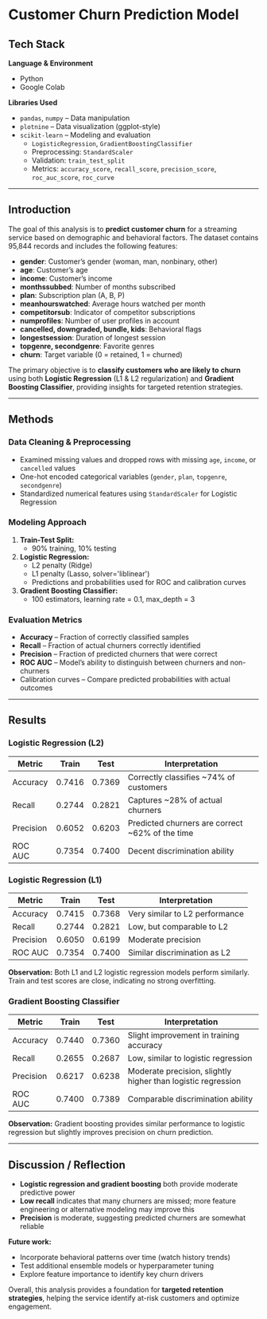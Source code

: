 # Customer Churn Prediction Model

## Tech Stack

**Language & Environment**

- Python
- Google Colab

**Libraries Used**

- `pandas`, `numpy` – Data manipulation
- `plotnine` – Data visualization (ggplot-style)
- `scikit-learn` – Modeling and evaluation
  - `LogisticRegression`, `GradientBoostingClassifier`
  - Preprocessing: `StandardScaler`
  - Validation: `train_test_split`
  - Metrics: `accuracy_score`, `recall_score`, `precision_score`, `roc_auc_score`, `roc_curve`

---

## Introduction

The goal of this analysis is to **predict customer churn** for a streaming service based on demographic and behavioral factors. The dataset contains 95,844 records and includes the following features:

- **gender**: Customer’s gender (woman, man, nonbinary, other)  
- **age**: Customer’s age  
- **income**: Customer’s income  
- **monthssubbed**: Number of months subscribed  
- **plan**: Subscription plan (A, B, P)  
- **meanhourswatched**: Average hours watched per month  
- **competitorsub**: Indicator of competitor subscriptions  
- **numprofiles**: Number of user profiles in account  
- **cancelled, downgraded, bundle, kids**: Behavioral flags  
- **longestsession**: Duration of longest session  
- **topgenre, secondgenre**: Favorite genres  
- **churn**: Target variable (0 = retained, 1 = churned)  

The primary objective is to **classify customers who are likely to churn** using both **Logistic Regression** (L1 & L2 regularization) and **Gradient Boosting Classifier**, providing insights for targeted retention strategies.

---

## Methods

### Data Cleaning & Preprocessing

- Examined missing values and dropped rows with missing `age`, `income`, or `cancelled` values  
- One-hot encoded categorical variables (`gender`, `plan`, `topgenre`, `secondgenre`)  
- Standardized numerical features using `StandardScaler` for Logistic Regression  

### Modeling Approach

1. **Train-Test Split:**  
   - 90% training, 10% testing  
2. **Logistic Regression:**  
   - L2 penalty (Ridge)  
   - L1 penalty (Lasso, solver='liblinear')  
   - Predictions and probabilities used for ROC and calibration curves  
3. **Gradient Boosting Classifier:**  
   - 100 estimators, learning rate = 0.1, max_depth = 3  

### Evaluation Metrics

- **Accuracy** – Fraction of correctly classified samples  
- **Recall** – Fraction of actual churners correctly identified  
- **Precision** – Fraction of predicted churners that were correct  
- **ROC AUC** – Model’s ability to distinguish between churners and non-churners  
- Calibration curves – Compare predicted probabilities with actual outcomes  

---

## Results

### Logistic Regression (L2)

| Metric    | Train   | Test   | Interpretation                          |
|-----------|---------|--------|----------------------------------------|
| Accuracy  | 0.7416  | 0.7369 | Correctly classifies ~74% of customers |
| Recall    | 0.2744  | 0.2821 | Captures ~28% of actual churners       |
| Precision | 0.6052  | 0.6203 | Predicted churners are correct ~62% of the time |
| ROC AUC   | 0.7354  | 0.7400 | Decent discrimination ability           |

### Logistic Regression (L1)

| Metric    | Train   | Test   | Interpretation                       |
|-----------|---------|--------|-------------------------------------|
| Accuracy  | 0.7415  | 0.7368 | Very similar to L2 performance      |
| Recall    | 0.2744  | 0.2821 | Low, but comparable to L2           |
| Precision | 0.6050  | 0.6199 | Moderate precision                  |
| ROC AUC   | 0.7354  | 0.7400 | Similar discrimination as L2        |

**Observation:** Both L1 and L2 logistic regression models perform similarly. Train and test scores are close, indicating no strong overfitting.

### Gradient Boosting Classifier

| Metric    | Train   | Test   | Interpretation                                    |
|-----------|---------|--------|--------------------------------------------------|
| Accuracy  | 0.7440  | 0.7360 | Slight improvement in training accuracy         |
| Recall    | 0.2655  | 0.2687 | Low, similar to logistic regression             |
| Precision | 0.6217  | 0.6238 | Moderate precision, slightly higher than logistic regression |
| ROC AUC   | 0.7400  | 0.7389 | Comparable discrimination ability               |

**Observation:** Gradient boosting provides similar performance to logistic regression but slightly improves precision on churn prediction.

---

## Discussion / Reflection

- **Logistic regression and gradient boosting** both provide moderate predictive power  
- **Low recall** indicates that many churners are missed; more feature engineering or alternative modeling may improve this  
- **Precision** is moderate, suggesting predicted churners are somewhat reliable  

**Future work:**

- Incorporate behavioral patterns over time (watch history trends)  
- Test additional ensemble models or hyperparameter tuning  
- Explore feature importance to identify key churn drivers  

Overall, this analysis provides a foundation for **targeted retention strategies**, helping the service identify at-risk customers and optimize engagement.
